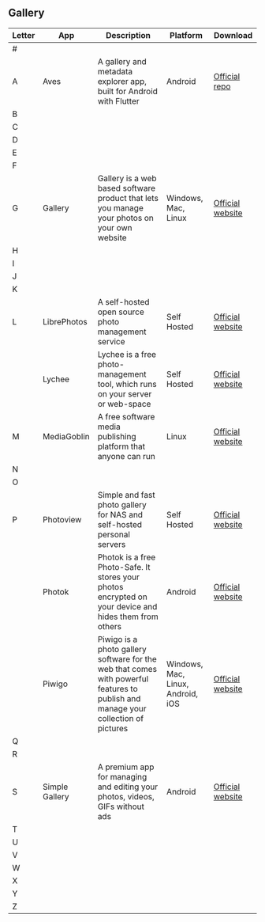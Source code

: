 ## Gallery
| Letter | App | Description |Platform| Download |
| --- | --- | --- | ---|--- |
| # | | | | |
| A |Aves|A gallery and metadata explorer app, built for Android with Flutter |Android | [Official repo](https://github.com/deckerst/aves)|
| B | | | | |
| C | | | | |
| D | | | | |
| E | | | | |
| F | | | | |
| G |Gallery |Gallery is a web based software product that lets you manage your photos on your own website |Windows, Mac, Linux |[Official website](http://galleryproject.org/) |
| H | | | | |
| I | | | | |
| J | | | | |
| K | | | | |
| L |LibrePhotos|A self-hosted open source photo management service |Self Hosted|[Official website](https://github.com/LibrePhotos/librephotos)|
|   |Lychee|Lychee is a free photo-management tool, which runs on your server or web-space|Self Hosted|[Official website](http://lychee.electerious.com/)|
| M |MediaGoblin|A free software media publishing platform that anyone can run|Linux |[Official website](http://mediagoblin.org/) |
| N | | | | |
| O | | | | |
| P |Photoview|Simple and fast photo gallery for NAS and self-hosted personal servers|Self Hosted|[Official website](https://photoview.github.io/)|
|   |Photok|Photok is a free Photo-Safe. It stores your photos encrypted on your device and hides them from others|Android|[Official website](https://github.com/leonlatsch/Photok)|
|   |Piwigo|Piwigo is a photo gallery software for the web that comes with powerful features to publish and manage your collection of pictures |Windows, Mac, Linux, Android, iOS|[Official website](http://piwigo.org/) |
| Q | | | | |
| R | | | | |
| S |Simple Gallery|A premium app for managing and editing your photos, videos, GIFs without ads | Android |[Official website](https://www.simplemobiletools.com/) |
| T | | | | |
| U | | | | |
| V | | | | |
| W | | | | |
| X | | | | |
| Y | | | | |
| Z | | | | |
